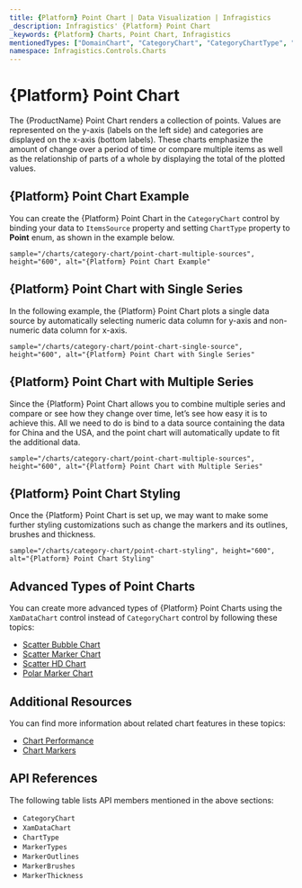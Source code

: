 ```yaml
---
title: {Platform} Point Chart | Data Visualization | Infragistics
_description: Infragistics' {Platform} Point Chart
_keywords: {Platform} Charts, Point Chart, Infragistics
mentionedTypes: ["DomainChart", "CategoryChart", "CategoryChartType", "Legend", "Series"]
namespace: Infragistics.Controls.Charts
---
```

# {Platform} Point Chart

The {ProductName} Point Chart renders a collection of points. Values are represented on the y-axis (labels on the left side) and categories are displayed on the x-axis (bottom labels). These charts emphasize the amount of change over a period of time or compare multiple items as well as the relationship of parts of a whole by displaying the total of the plotted values.

## {Platform} Point Chart Example

You can create the {Platform} Point Chart in the `CategoryChart` control by binding your data to `ItemsSource` property and setting `ChartType` property to **Point** enum, as shown in the example below.

`sample="/charts/category-chart/point-chart-multiple-sources", height="600", alt="{Platform} Point Chart Example"`



<div class="divider--half"></div>

## {Platform} Point Chart with Single Series

In the following example, the {Platform} Point Chart plots a single data source by automatically selecting numeric data column for y-axis and non-numeric data column for x-axis.

`sample="/charts/category-chart/point-chart-single-source", height="600", alt="{Platform} Point Chart with Single Series"`



<div class="divider--half"></div>

## {Platform} Point Chart with Multiple Series

Since the {Platform} Point Chart allows you to combine multiple series and compare or see how they change over time, let’s see how easy it is to achieve this. All we need to do is bind to a data source containing the data for China and the USA, and the point chart will automatically update to fit the additional data.

`sample="/charts/category-chart/point-chart-multiple-sources", height="600", alt="{Platform} Point Chart with Multiple Series"`



<div class="divider--half"></div>

## {Platform} Point Chart Styling

Once the {Platform} Point Chart is set up, we may want to make some further styling customizations such as change the markers and its outlines, brushes and thickness.

`sample="/charts/category-chart/point-chart-styling", height="600", alt="{Platform} Point Chart Styling"`



<div class="divider--half"></div>

## Advanced Types of Point Charts

You can create more advanced types of {Platform} Point Charts using the `XamDataChart` control instead of `CategoryChart` control by following these topics:

- [Scatter Bubble Chart](bubble-chart.md)
- [Scatter Marker Chart](scatter-chart.md#{PlatformLower}-scatter-marker-chart)
- [Scatter HD Chart](scatter-chart.md#{PlatformLower}-scatter-high-density-chart)
- [Polar Marker Chart](polar-chart.md#{PlatformLower}-polar-marker-chart)

## Additional Resources

You can find more information about related chart features in these topics:

- [Chart Performance](../features/chart-performance.md)
- [Chart Markers](../features/chart-markers.md)

## API References

The following table lists API members mentioned in the above sections:

- `CategoryChart`
- `XamDataChart`
- `ChartType`
- `MarkerTypes`
- `MarkerOutlines`
- `MarkerBrushes`
- `MarkerThickness`

